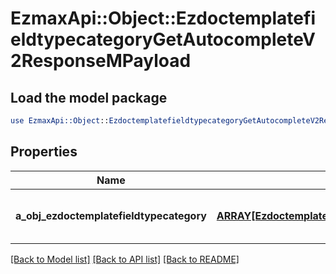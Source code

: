 # EzmaxApi::Object::EzdoctemplatefieldtypecategoryGetAutocompleteV2ResponseMPayload

## Load the model package
```perl
use EzmaxApi::Object::EzdoctemplatefieldtypecategoryGetAutocompleteV2ResponseMPayload;
```

## Properties
Name | Type | Description | Notes
------------ | ------------- | ------------- | -------------
**a_obj_ezdoctemplatefieldtypecategory** | [**ARRAY[EzdoctemplatefieldtypecategoryAutocompleteElementResponse]**](EzdoctemplatefieldtypecategoryAutocompleteElementResponse.md) | An array of Ezdoctemplatefieldtypecategory autocomplete element response. | 

[[Back to Model list]](../README.md#documentation-for-models) [[Back to API list]](../README.md#documentation-for-api-endpoints) [[Back to README]](../README.md)



